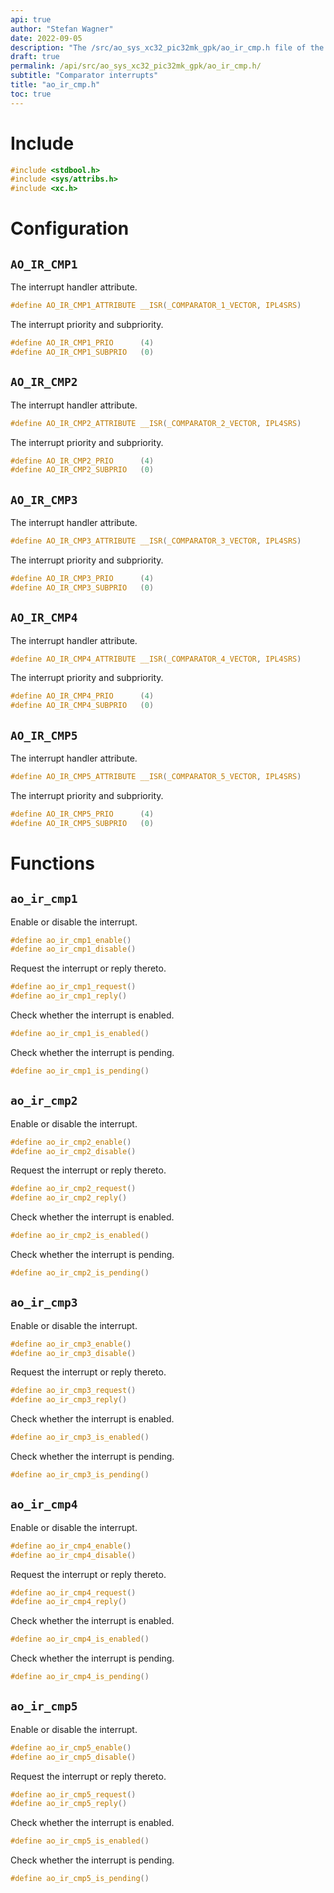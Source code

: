 ```yaml
---
api: true
author: "Stefan Wagner"
date: 2022-09-05
description: "The /src/ao_sys_xc32_pic32mk_gpk/ao_ir_cmp.h file of the ao real-time operating system."
draft: true
permalink: /api/src/ao_sys_xc32_pic32mk_gpk/ao_ir_cmp.h/
subtitle: "Comparator interrupts"
title: "ao_ir_cmp.h"
toc: true
---
```


# Include

```c
#include <stdbool.h>
#include <sys/attribs.h>
#include <xc.h>
```

# Configuration

## `AO_IR_CMP1`

The interrupt handler attribute.

```c
#define AO_IR_CMP1_ATTRIBUTE __ISR(_COMPARATOR_1_VECTOR, IPL4SRS)
```

The interrupt priority and subpriority.

```c
#define AO_IR_CMP1_PRIO      (4)
#define AO_IR_CMP1_SUBPRIO   (0)
```

## `AO_IR_CMP2`

The interrupt handler attribute.

```c
#define AO_IR_CMP2_ATTRIBUTE __ISR(_COMPARATOR_2_VECTOR, IPL4SRS)
```

The interrupt priority and subpriority.

```c
#define AO_IR_CMP2_PRIO      (4)
#define AO_IR_CMP2_SUBPRIO   (0)
```

## `AO_IR_CMP3`

The interrupt handler attribute.

```c
#define AO_IR_CMP3_ATTRIBUTE __ISR(_COMPARATOR_3_VECTOR, IPL4SRS)
```

The interrupt priority and subpriority.

```c
#define AO_IR_CMP3_PRIO      (4)
#define AO_IR_CMP3_SUBPRIO   (0)
```

## `AO_IR_CMP4`

The interrupt handler attribute.

```c
#define AO_IR_CMP4_ATTRIBUTE __ISR(_COMPARATOR_4_VECTOR, IPL4SRS)
```

The interrupt priority and subpriority.

```c
#define AO_IR_CMP4_PRIO      (4)
#define AO_IR_CMP4_SUBPRIO   (0)
```

## `AO_IR_CMP5`

The interrupt handler attribute.

```c
#define AO_IR_CMP5_ATTRIBUTE __ISR(_COMPARATOR_5_VECTOR, IPL4SRS)
```

The interrupt priority and subpriority.

```c
#define AO_IR_CMP5_PRIO      (4)
#define AO_IR_CMP5_SUBPRIO   (0)
```

# Functions

## `ao_ir_cmp1`

Enable or disable the interrupt.

```c
#define ao_ir_cmp1_enable()
#define ao_ir_cmp1_disable()
```

Request the interrupt or reply thereto.

```c
#define ao_ir_cmp1_request()
#define ao_ir_cmp1_reply()
```

Check whether the interrupt is enabled.

```c
#define ao_ir_cmp1_is_enabled()
```

Check whether the interrupt is pending.

```c
#define ao_ir_cmp1_is_pending()
```

## `ao_ir_cmp2`

Enable or disable the interrupt.

```c
#define ao_ir_cmp2_enable()
#define ao_ir_cmp2_disable()
```

Request the interrupt or reply thereto.

```c
#define ao_ir_cmp2_request()
#define ao_ir_cmp2_reply()
```

Check whether the interrupt is enabled.

```c
#define ao_ir_cmp2_is_enabled()
```

Check whether the interrupt is pending.

```c
#define ao_ir_cmp2_is_pending()
```

## `ao_ir_cmp3`

Enable or disable the interrupt.

```c
#define ao_ir_cmp3_enable()
#define ao_ir_cmp3_disable()
```

Request the interrupt or reply thereto.

```c
#define ao_ir_cmp3_request()
#define ao_ir_cmp3_reply()
```

Check whether the interrupt is enabled.

```c
#define ao_ir_cmp3_is_enabled()
```

Check whether the interrupt is pending.

```c
#define ao_ir_cmp3_is_pending()
```

## `ao_ir_cmp4`

Enable or disable the interrupt.

```c
#define ao_ir_cmp4_enable()
#define ao_ir_cmp4_disable()
```

Request the interrupt or reply thereto.

```c
#define ao_ir_cmp4_request()
#define ao_ir_cmp4_reply()
```

Check whether the interrupt is enabled.

```c
#define ao_ir_cmp4_is_enabled()
```

Check whether the interrupt is pending.

```c
#define ao_ir_cmp4_is_pending()
```

## `ao_ir_cmp5`

Enable or disable the interrupt.

```c
#define ao_ir_cmp5_enable()
#define ao_ir_cmp5_disable()
```

Request the interrupt or reply thereto.

```c
#define ao_ir_cmp5_request()
#define ao_ir_cmp5_reply()
```

Check whether the interrupt is enabled.

```c
#define ao_ir_cmp5_is_enabled()
```

Check whether the interrupt is pending.

```c
#define ao_ir_cmp5_is_pending()
```
